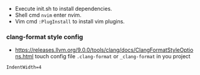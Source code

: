 - Execute init.sh to install dependencies.
- Shell cmd `nvim` enter nvim.
- Vim cmd `:PlugInstall` to install vim plugins.


### clang-format style config
- https://releases.llvm.org/9.0.0/tools/clang/docs/ClangFormatStyleOptions.html
touch config file `.clang-format` or `_clang-format` in you project
```
IndentWidth=4
```
